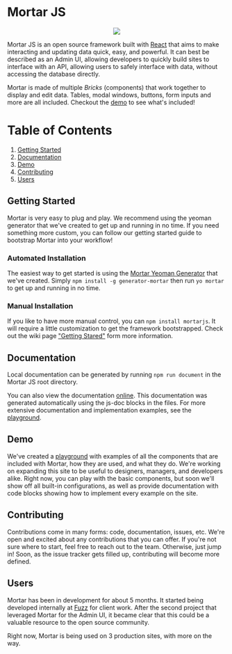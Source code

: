 # Mortar JS

<p align="center">
  <img src="https://cdn.rawgit.com/fuzz-productions/mortar-js/dev/assets/logo.svg" />
</p>

Mortar JS is an open source framework built with [React](https://facebook.github.io/react/) that aims to make interacting and updating data quick, easy, and powerful.  It can best be described as an Admin UI, allowing developers to quickly build sites to interface with an API, allowing users to safely interface with data, without accessing the database directly.

Mortar is made of multiple *Bricks* (components) that work together to display and edit data.  Tables, modal windows, buttons, form inputs and more are all included.  Checkout the [demo](http://playground.mortarjs.io) to see what's included!

# Table of Contents
1. [Getting Started](#getting-started)
2. [Documentation](#documentation)
3. [Demo](#demo)
4. [Contributing](#contributing)
5. [Users](#users)


## Getting Started
Mortar is very easy to plug and play.  We recommend using the yeoman generator that we've created to get up and running in no time.  If you need something more custom, you can follow our getting started guide to bootstrap Mortar into your workflow!

### Automated Installation
The easiest way to get started is using the [Mortar Yeoman Generator](https://github.com/fuzz-productions/generator-mortar) that we've created.  Simply `npm install -g generator-mortar` then run `yo mortar` to get up and running in no time.

### Manual Installation
If you like to have more manual control, you can `npm install mortarjs`.  It will require a little customization to get the framework bootstrapped.  Check out the wiki page ["Getting Stared"](https://github.com/fuzz-productions/Mortar-JS/wiki/Getting-Started) form more information.

## Documentation
Local documentation can be generated by running `npm run document` in the Mortar JS root directory.

You can also view the documentation [online](http://docs.mortarjs.io).  This documentation was generated automatically using the js-doc blocks in the files.  For more extensive documentation and implementation examples, see the [playground](http://playground.mortarjs.io).

## Demo
We've created a [playground](http://playground.mortarjs.io) with examples of all the components that are included with Mortar, how they are used, and what they do.  We're working on expanding this site to be useful to designers, managers, and developers alike.  Right now, you can play with the basic components, but soon we'll show off all built-in configurations, as well as provide documentation with code blocks showing how to implement every example on the site.

## Contributing
Contributions come in many forms: code, documentation, issues, etc.  We're open and excited about any contributions that you can offer.  If you're not sure where to start, feel free to reach out to the team.  Otherwise, just jump in!  Soon, as the issue tracker gets filled up, contributing will become more defined.


## Users
Mortar has been in development for about 5 months.  It started being developed internally at [Fuzz](http://www.fuzzproductions.com) for client work.  After the second project that leveraged Mortar for the Admin UI, it became clear that this could be a valuable resource to the open source community.

Right now, Mortar is being used on 3 production sites, with more on the way.
